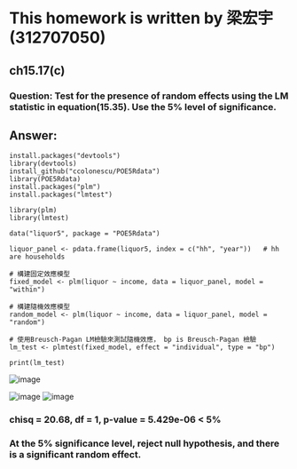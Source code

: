 # This homework is written by 梁宏宇 (312707050)

## ch15.17(c)
### Question: Test for the presence of random effects using the LM statistic in equation(15.35). Use the 5% level of significance.

## Answer: 
```{r setup, include=FALSE}
install.packages("devtools")
library(devtools)
install_github("ccolonescu/POE5Rdata")
library(POE5Rdata)
install.packages("plm")
install.packages("lmtest")

library(plm)
library(lmtest)

data("liquor5", package = "POE5Rdata")

liquor_panel <- pdata.frame(liquor5, index = c("hh", "year"))   # hh are households 

# 構建固定效應模型
fixed_model <- plm(liquor ~ income, data = liquor_panel, model = "within")

# 構建隨機效應模型
random_model <- plm(liquor ~ income, data = liquor_panel, model = "random")

# 使用Breusch-Pagan LM檢驗來測試隨機效應， bp is Breusch-Pagan 檢驗
lm_test <- plmtest(fixed_model, effect = "individual", type = "bp")  

print(lm_test)
```
![image](https://github.com/HWTeng-Course/202402-Financial-Econometrics/assets/127933479/c79cc354-5407-41c5-a6a2-c6227d47b76d)

![image](https://github.com/HWTeng-Course/202402-Financial-Econometrics/assets/127933479/55812d7c-0c4c-4053-b8be-aec950ca0795)
![image](https://github.com/HWTeng-Course/202402-Financial-Econometrics/assets/127933479/b39eea94-88ab-4a3c-8f1d-7d12422c605c)




### chisq = 20.68, df = 1, p-value = 5.429e-06 < 5% 
### At the 5% significance level, reject null hypothesis, and there is a significant random effect.
